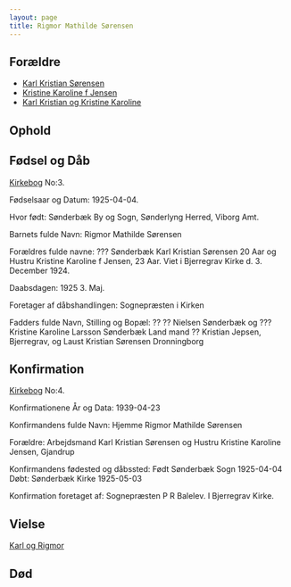 ```yaml
---
layout: page
title: Rigmor Mathilde Sørensen
---
```


## Forældre

* [Karl Kristian Sørensen](/stamt/karl-kristian-soerensen/)
* [Kristine Karoline f Jensen](/stamt/kristine-karoline-jensen/)
* [Karl Kristian og Kristine Karoline](/stamt/karl-kristian-kristine-karoline-soerensen/)

## Ophold

## Fødsel og Dåb
[Kirkebog](https://www.danishfamilysearch.dk/sogn2074/churchbook/source23796/opslag4820953)
No:3.

Fødselsaar og Datum:
1925-04-04.

Hvor født:
Sønderbæk By og Sogn, Sønderlyng Herred, Viborg Amt.

Barnets fulde Navn:
Rigmor Mathilde Sørensen

Forældres fulde navne:
??? Sønderbæk
Karl Kristian Sørensen 20 Aar og
Hustru Kristine Karoline f Jensen, 23 Aar. Viet i Bjerregrav Kirke d. 3. December 1924.

Daabsdagen:
1925 3. Maj.

Foretager af dåbshandlingen:
Sognepræsten i Kirken

Fadders fulde Navn, Stilling og Bopæl:
?? ?? Nielsen Sønderbæk og ??? Kristine Karoline Larsson Sønderbæk Land mand ?? Kristian Jepsen, Bjerregrav, og 
Laust Kristian Sørensen Dronningborg


## Konfirmation
[Kirkebog](https://www.danishfamilysearch.dk/sogn2065/churchbook/source1984/opslag1386144)
No:4.

Konfirmationene År og Data:
1939-04-23

Konfirmandens fulde Navn:
Hjemme Rigmor Mathilde Sørensen

Forældre:
Arbejdsmand Karl Kristian Sørensen og
Hustru Kristine Karoline Jensen, Gjandrup

Konfirmandens fødested og dåbssted:
Født Sønderbæk Sogn 1925-04-04
Døbt: Sønderbæk Kirke 1925-05-03

Konfirmation foretaget af:
Sognepræsten P R Balelev. I Bjerregrav Kirke.


## Vielse

[Karl og Rigmor](/stamt/karl-rigmor-jensen/)

## Død

